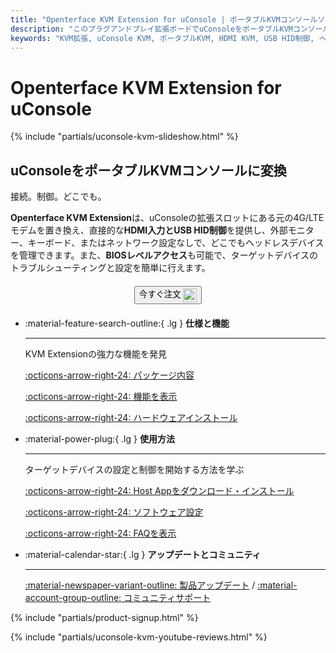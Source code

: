 ```yaml
---
title: "Openterface KVM Extension for uConsole | ポータブルKVMコンソールソリューション"
description: "このプラグアンドプレイ拡張ボードでuConsoleをポータブルKVMコンソールに変換。直接HDMI入力とUSB HID制御により、どこでもヘッドレスデバイスを管理できます。"
keywords: "KVM拡張, uConsole KVM, ポータブルKVM, HDMI KVM, USB HID制御, ヘッドレス制御, 4G LTE代替, uConsole拡張, モバイルKVMコンソール"
---
```


# **Openterface KVM Extension for uConsole**

{% include "partials/uconsole-kvm-slideshow.html" %}

<div class="slogan-highlight">
  <h2 class="slogan-text">uConsoleをポータブルKVMコンソールに変換</h2>
  <div class="slogan-subtitle">接続。制御。どこでも。</div>
</div>

**Openterface KVM Extension**は、uConsoleの拡張スロットにある元の4G/LTEモデムを置き換え、直接的な**HDMI入力とUSB HID制御**を提供し、外部モニター、キーボード、またはネットワーク設定なしで、どこでもヘッドレスデバイスを管理できます。また、**BIOSレベルアクセス**も可能で、ターゲットデバイスのトラブルシューティングと設定を簡単に行えます。

<div style="text-align: center; margin: 20px 0;">
  <button class="md-button" onclick="window.open('https://shop.techxartisan.com/products/openterface-kvm-ext-for-uconsole', '_blank')">
    今すぐ注文
    <img
      class="skip-lightbox"
      src="https://assets.openterface.com/images/trademark/txa.svg"
      alt="TxA Shop"
      style="vertical-align: middle; height: 22px;"
    >
  </button>
</div>

<div class="grid cards" markdown>

-   :material-feature-search-outline:{ .lg } __仕様と機能__

    ---

    KVM Extensionの強力な機能を発見

    [:octicons-arrow-right-24: パッケージ内容](/product/uconsole-kvm-extension/whats-in-the-box/)

    [:octicons-arrow-right-24: 機能を表示](/product/uconsole-kvm-extension/features)

    [:octicons-arrow-right-24: ハードウェアインストール](/product/uconsole-kvm-extension/hardware-installation)


-   :material-power-plug:{ .lg } __使用方法__

    ---

    ターゲットデバイスの設定と制御を開始する方法を学ぶ

    [:octicons-arrow-right-24: Host Appをダウンロード・インストール](/app)

    [:octicons-arrow-right-24: ソフトウェア設定](/product/uconsole-kvm-extension/software-setup)

    [:octicons-arrow-right-24: FAQを表示](/product/uconsole-kvm-extension/faq)

</div>


<div class="grid cards" markdown>

-   :material-calendar-star:{ .lg } __アップデートとコミュニティ__

    ---

    [:material-newspaper-variant-outline: 製品アップデート](/product/uconsole-kvm-extension/updates/) / [:material-account-group-outline: コミュニティサポート](/discord)

</div>

{% include "partials/product-signup.html" %}

{% include "partials/uconsole-kvm-youtube-reviews.html" %}
